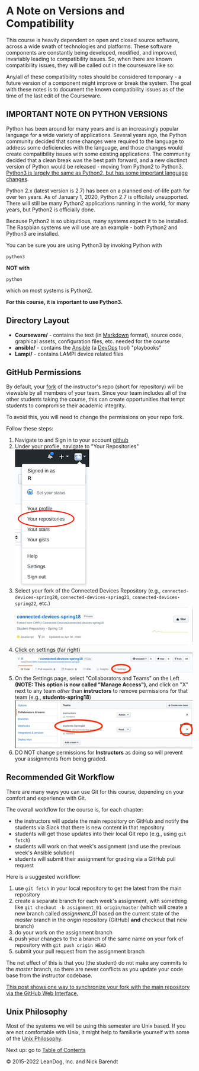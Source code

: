 # A Note on Versions and Compatibility

This course is heavily dependent on open and closed source software, across a wide swath of technologies and platforms.  These software components are constantly being developed, modified, and improved, invariably leading to compatibility issues.  So, when there are known compatibility issues, they will be called out in the courseware like so:

Any/all of these compatibility notes should be considered temporary - a future version of a component might improve or break the system.  The goal with these notes is to document the known compatibility issues as of the time of the last edit of the Courseware.

## **IMPORTANT NOTE ON PYTHON VERSIONS**

Python has been around for many years and is an increasingly popular language for a wide variety of applications.  Several years ago, the Python community decided that some changes were required to the language to address some deficiencies with the language, and those changes would create compatibility issues with some existing applications.  The community decided that a clean break was the best path forward, and a new disctinct version of Python would be released - moving from Python2 to Python3.  [Python3 is largely the same as Python2, but has some important language changes](https://docs.python.org/3.0/whatsnew/3.0.html).  

Python 2.x (latest version is 2.7) has been on a planned end-of-life path for over ten years.  As of January 1, 2020, Python 2.7 is officilaly unsupported.  There will still be many Python2 applications running in the world, for many years, but Python2 is officially done.

Because Python2 is so ubiquitious, many systems expect it to be installed.  The Raspbian systems we will use are an example - both Python2 and Python3 are installed.

You can be sure you are using Python3 by invoking Python with

```python3
python3
```

**NOT with**

```python3
python
```

which on most systems is Python2.

**For this course, it is important to use Python3.**

## Directory Layout

* **Courseware/** - contains the text (in [Markdown](https://daringfireball.net/projects/markdown/) format), source code, graphical assets, configuration files, etc. needed for the course
* **ansible/** - contains the [Ansible](https://www.ansible.com/) (a [DevOps](https://en.wikipedia.org/wiki/DevOps) tool) "playbooks"
* **Lampi/** - contains LAMPI device related files

## GitHub Permissions

By default, your [fork](https://help.github.com/articles/fork-a-repo/) of the instructor's repo (short for repository) will be viewable by all members of your team.  Since your team includes all of the other students taking the course, this can create opportunities that tempt students to compromise their academic integrity.

To avoid this, you will need to change the permissions on your repo fork.

Follow these steps:

1. Navigate to and Sign in to your account
[github](https://github.com/)
1. Under your profile, navigate to "Your Repositories"
![profile](Images/settings.png)
1. Select your fork of the Connected Devices Repository  (e.g., `connected-devices-spring20`, `connected-devices-spring21`, `connected-devices-spring22`, etc.)
![your fork](Images/repo.png)
1. Click on settings (far right)
![Settings](Images/repo_settings.png)
1. On the Settings page, select "Collaborators and Teams" on the Left **(NOTE: This option is now called "Manage Access")**, and click on "X" next to any team _other_ than **instructors** to remove permissions for that team (e.g., **students-spring18**)
![click on the "X"](Images/repo_permissions.png)
1. DO NOT change permissions for **Instructors** as doing so will prevent your assignments from being graded.

## Recommended Git Workflow

There are many ways you can use Git for this course, depending on your comfort and experience with Git.

The overall workflow for the course is, for each chapter:

* the instructors will update the main repository on GitHub and notify the students via Slack that there is new content in that repository
* students will get those updates into their local Git repo (e.g., using `git fetch`)
* students will work on that week's assignment (and use the previous week's Ansible solution)
* students will submit their assignment for grading via a GitHub pull request

Here is a suggested workflow:

1. use `git fetch` in your local repository to get the latest from the main repository
2. create a separate branch for each week's assignment, with something like `git checkout -b assignment_01 origin/master` (which will create a new branch called _assignment\_01_ based on the current state of the _master_ branch in the _origin_ repository (GitHub) __and__ checkout that new branch)
3. do your work on the assignment branch
4. push your changes to the a branch of the same name on your fork of repository with `git push origin HEAD`
4. submit your pull request from the assignment branch

The net effect of this is that you (the student) do not make any commits to the _master_ branch, so there are never conflicts as you update your code base from the instructor codebase.

[This post shows one way to synchronize your fork with the main repository via the GitHub Web Interface.](https://github.com/KirstieJane/STEMMRoleModels/wiki/Syncing-your-fork-to-the-original-repository-via-the-browser)

## Unix Philosophy

Most of the systems we will be using this semester are Unix based.  If you are not comfortable with Unix, it might help to familiarie yourself with some of the [Unix Philosophy](https://homepage.cs.uri.edu/~thenry/resources/unix_art/ch01s06.html).

Next up: go to [Table of Contents](../../README.md)

&copy; 2015-2022 LeanDog, Inc. and Nick Barendt
